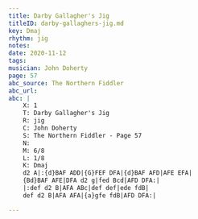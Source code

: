 ```yaml
---
title: Darby Gallagher's Jig
titleID: darby-gallaghers-jig.md
key: Dmaj
rhythm: jig
notes:  
date: 2020-11-12
tags: 
musician: John Doherty
page: 57
abc_source: The Northern Fiddler
abc_url: 
abc: |
    X: 1
    T: Darby Gallagher's Jig
    R: jig
    C: John Doherty
    S: The Northern Fiddler - Page 57
    N: 
    M: 6/8
    L: 1/8
    K: Dmaj
    d2 A|:{d}BAF ADD|{G}FEF DFA|{d}BAF AFD|AFE EFA|
    {Bd}BAF AFE|DFA d2 g|fed Bcd|AFD DFA:|
    |:def d2 B|AFA ABc|def def|ede fdB|
    def d2 B|AFA AFA|{a}gfe fdB|AFD DFA:|

---
```

